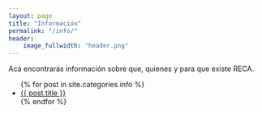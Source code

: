 ```yaml
---
layout: page
title: "Información"
permalink: "/info/"
header:
    image_fullwidth: "header.png"
---
```


Acá encontrarás información sobre que, quienes y para que existe RECA.

<ul>
    {% for post in site.categories.info %}
    <li><a href="{{ site.url }}{{ site.baseurl }}{{ post.url }}">{{ post.title }}</a></li>
    {% endfor %}
</ul>